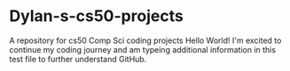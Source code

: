 # Dylan-s-cs50-projects
A repository for cs50 Comp Sci coding projects
Hello World! I'm excited to continue my coding journey and am typeing additional information in this test file to further understand GitHub.
